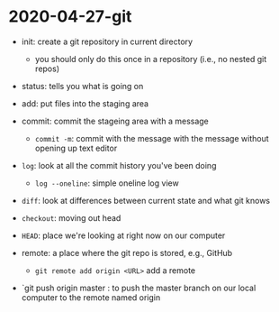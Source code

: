 # 2020-04-27-git

- init: create a git repository in current directory
    - you should only do this once in a repository (i.e., no nested git repos)
- status: tells you what is going on
- add: put files into the staging area
- commit: commit the stageing area with a message
    - `commit -m`: commit with the message with the message without opening up text editor
- `log`: look at all the commit history you've been doing
    - `log --oneline`: simple oneline log view
- `diff`: look at differences between current state and what git knows
- `checkout`: moving out head
- `HEAD`: place we're looking at right now on our computer

- remote: a place where the git repo is stored, e.g., GitHub
    - `git remote add origin <URL>` add a remote
- `git push origin master : to push the master branch on our local computer to the remote named origin


